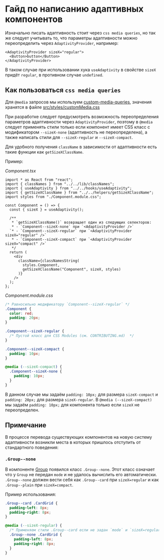 # Гайд по написанию адаптивных компонентов

Изначально писать адаптивность стоит через `css media queries`, но так же следует учитывать то, что параметры адаптивности можно переопределить через `AdaptivityProvider`, например:

```tsx
<AdaptivityProvider sizeX="regular">
  <Button>button</Button>
</AdaptivityProvider>
```

В таком случае при использовании хука `useAdaptivity` в свойстве `sizeX` придёт `regular`, в противном случае `undefined`.

## Как пользоваться `css media queries`

Для `@media` запросов мы используем [custom-media-queries](https://preset-env.cssdb.org/features/#custom-media-queries), значения хранятся в файле [src/styles/customMedia.css](../src/styles/customMedia.css)

При разработке следует предусмотреть возможность переопределения параметров адаптивности через `AdaptivityProvider`, поэтому в `@media` следует применять стили только если компонент имеет CSS класс с модификатором `--sizeX-none` (адаптивность не переопределена), а также написать стили для `--sizeX-regular` и `--sizeX-compact`.

Для удобного получения `className` в зависимости от адаптивности есть такие функции как `getSizeXClassName`.

Пример:

_Component.tsx_

```tsx
import * as React from "react";
import { classNames } from "../../lib/classNames";
import { useAdaptivity } from "../../hooks/useAdaptivity";
import { getSizeXClassName } from "../../helpers/getSizeXClassName";
import styles from "./Component.module.css";

const Component = () => {
  const { sizeX } = useAdaptivity();

  /**
   * `getSizeXClassName()` возвращает один из следующих селекторов:
   * - `Component--sizeX-none` при `<AdaptivityProvider />`
  `* - `Component--sizeX-regular` при `<AdaptivityProvider sizeX="regular" />`
   * - `Component--sizeX-compact` при `<AdaptivityProvider sizeX="compact" />`
   */
  return (
    <div
      className={classNamesString(
        styles.Component,
        getSizeXClassName("Component", sizeX, styles)
      )}
    />
  );
};
```

_Component.module.css_

```css
/* Равносильно модификатору `Component--sizeX-regular` */
.Component {
  color: red;
  padding: 20px;
}

.Component--sizeX-regular {
  /* Пустой класс для CSS Modules (см. CONTRIBUTING.md)  */
}

.Component--sizeX-compact {
  padding: 10px;
}

@media (--sizeX-compact) {
  .Component--sizeX-none {
    padding: 10px;
  }
}
```

В данном случае мы задаём `padding: 10px;` для размера `sizeX-compact` и `padding: 20px;` для размера `sizeX-regular`. В `@media (--sizeX-compact)` мы задаём `padding: 10px;` для компонента только если `sizeX` не переопределен.

## Примечание

В процессе перевода существующих компонентов на новую систему адаптивности возникли места в которых пришлось отступить от стандартного поведения:

### `.Group--none`

В компоненте [Group](../src/components/Group/Group.tsx) появился класс `.Group--none`. Этот класс означает что у `Group` не передан `mode` и не удалось вычислить его автоматически. `.Group--none` должен вести себя как `.Group--card` при `sizeX=regular` и как `.Group--plain` при `sizeX=compact`.

Пример использования:

```css
.Group--card .CardGrid {
  padding-left: 8px;
  padding-right: 8px;
}

@media (--sizeX-regular) {
  /* Применяем стили .Group--card если не задан `mode` и `sizeX=regular` */
  .Group--none .CardGrid {
    padding-left: 8px;
    padding-right: 8px;
  }
}
```
